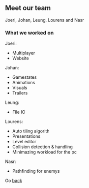 
## Meet our team

Joeri, Johan, Leung, Lourens and Nasr


### What we worked on
Joeri:
- Multiplayer
- Website

Johan:
- Gamestates
- Animations
- Visuals
- Trailers

Leung:
- File IO

Lourens:
- Auto tiling algorith
- Presentations
- Level editor
- Collision detection & handling
- Minimazing workload for the pc

Nasr:
- Pathfinding for enemys


Go [back](./)
